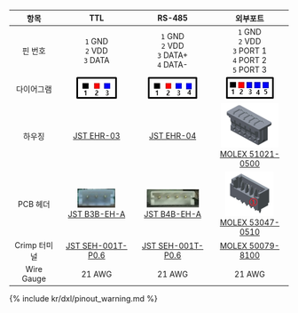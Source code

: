 
|항목|TTL|RS-485|외부포트|
|:---:|:---:|:---:|:---:|
|핀 번호|`1` GND<br>`2` VDD<br>`3` DATA|`1` GND<br>`2` VDD<br>`3` DATA+<br>`4` DATA-|`1` GND<br>`2` VDD<br>`3` PORT 1<br>`4` PORT 2<br>`5` PORT 3|
|다이어그램|![](/assets/images/dxl/jst_b3beha_diagram.png)|![](/assets/images/dxl/jst_b4beha_diagram.png)|![](/assets/images/dxl/molex_5304705_diagram.png)|
|하우징|[JST EHR-03]|[JST EHR-04]|![](/assets/images/dxl/molex_510210500.png)<br />[MOLEX 51021-0500]|
|PCB 헤더|![](/assets/images/dxl/jst_b3beha.png)<br />[JST B3B-EH-A]|![](/assets/images/dxl/jst_b4beha.png)<br />[JST B4B-EH-A]|![](/assets/images/dxl/molex_530470510.png)<br />[MOLEX 53047-0510]|
|Crimp 터미널|[JST SEH-001T-P0.6]|[JST SEH-001T-P0.6]|[MOLEX 50079-8100]|
|Wire Gauge|21 AWG|21 AWG|21 AWG|

{% include kr/dxl/pinout_warning.md %}

[JST EHR-03]: http://www.jst-mfg.com/product/pdf/eng/eEH.pdf
[JST EHR-04]: http://www.jst-mfg.com/product/pdf/eng/eEH.pdf
[JST B3B-EH-A]: http://www.jst-mfg.com/product/pdf/eng/eEH.pdf
[JST B4B-EH-A]: http://www.jst-mfg.com/product/pdf/eng/eEH.pdf
[JST SEH-001T-P0.6]: http://www.jst-mfg.com/product/pdf/eng/eEH.pdf
[MOLEX 51021-0500]: http://www.molex.com/molex/products/datasheet.jsp?part=active/0510210500_CRIMP_HOUSINGS.xml
[MOLEX 53047-0510]: http://www.molex.com/molex/products/datasheet.jsp?part=active/0530470510_PCB_HEADERS.xml
[MOLEX 50079-8100]: http://www.molex.com/molex/products/datasheet.jsp?part=active/0500798100_CRIMP_TERMINALS.xml
